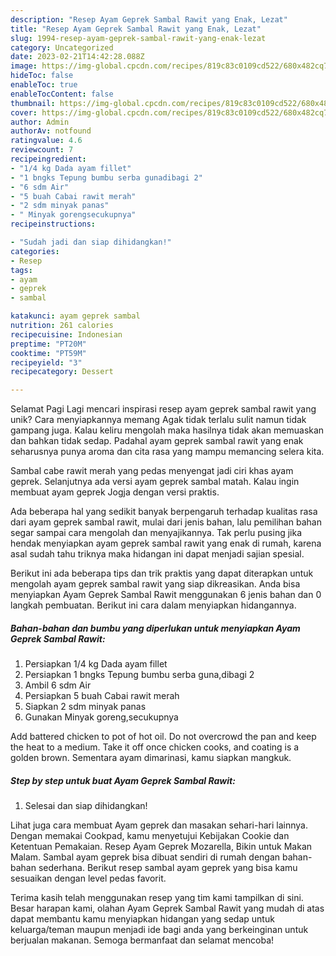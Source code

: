 ```yaml
---
description: "Resep Ayam Geprek Sambal Rawit yang Enak, Lezat"
title: "Resep Ayam Geprek Sambal Rawit yang Enak, Lezat"
slug: 1994-resep-ayam-geprek-sambal-rawit-yang-enak-lezat
category: Uncategorized
date: 2023-02-21T14:42:28.088Z
image: https://img-global.cpcdn.com/recipes/819c83c0109cd522/680x482cq70/ayam-geprek-sambal-rawit-foto-resep-utama.jpg
hideToc: false
enableToc: true
enableTocContent: false
thumbnail: https://img-global.cpcdn.com/recipes/819c83c0109cd522/680x482cq70/ayam-geprek-sambal-rawit-foto-resep-utama.jpg
cover: https://img-global.cpcdn.com/recipes/819c83c0109cd522/680x482cq70/ayam-geprek-sambal-rawit-foto-resep-utama.jpg
author: Admin
authorAv: notfound
ratingvalue: 4.6
reviewcount: 7
recipeingredient:
- "1/4 kg Dada ayam fillet"
- "1 bngks Tepung bumbu serba gunadibagi 2"
- "6 sdm Air"
- "5 buah Cabai rawit merah"
- "2 sdm minyak panas"
- " Minyak gorengsecukupnya"
recipeinstructions:

- "Sudah jadi dan siap dihidangkan!"
categories:
- Resep
tags:
- ayam
- geprek
- sambal

katakunci: ayam geprek sambal 
nutrition: 261 calories
recipecuisine: Indonesian
preptime: "PT20M"
cooktime: "PT59M"
recipeyield: "3"
recipecategory: Dessert

---
```



Selamat Pagi Lagi mencari inspirasi resep ayam geprek sambal rawit yang unik? Cara menyiapkannya memang Agak tidak terlalu sulit namun tidak gampang juga. Kalau keliru mengolah maka hasilnya tidak akan memuaskan dan bahkan tidak sedap. Padahal ayam geprek sambal rawit yang enak seharusnya punya aroma dan cita rasa yang mampu memancing selera kita.


Sambal cabe rawit merah yang pedas menyengat jadi ciri khas ayam geprek. Selanjutnya ada versi ayam geprek sambal matah. Kalau ingin membuat ayam geprek Jogja dengan versi praktis.

Ada beberapa hal yang sedikit banyak berpengaruh terhadap kualitas rasa dari ayam geprek sambal rawit, mulai dari jenis bahan, lalu pemilihan bahan segar sampai cara mengolah dan menyajikannya. Tak perlu pusing jika hendak menyiapkan ayam geprek sambal rawit yang enak di rumah, karena asal sudah tahu triknya maka hidangan ini dapat menjadi sajian spesial.


Berikut ini ada beberapa tips dan trik praktis yang dapat diterapkan untuk mengolah ayam geprek sambal rawit yang siap dikreasikan. Anda bisa menyiapkan Ayam Geprek Sambal Rawit menggunakan 6 jenis bahan dan 0 langkah pembuatan. Berikut ini cara dalam menyiapkan hidangannya.

<!--inarticleads1-->

##### Bahan-bahan dan bumbu yang diperlukan untuk menyiapkan Ayam Geprek Sambal Rawit:

1. Persiapkan 1/4 kg Dada ayam fillet
1. Persiapkan 1 bngks Tepung bumbu serba guna,dibagi 2
1. Ambil 6 sdm Air
1. Persiapkan 5 buah Cabai rawit merah
1. Siapkan 2 sdm minyak panas
1. Gunakan  Minyak goreng,secukupnya


Add battered chicken to pot of hot oil. Do not overcrowd the pan and keep the heat to a medium. Take it off once chicken cooks, and coating is a golden brown. Sementara ayam dimarinasi, kamu siapkan mangkuk. 

<!--inarticleads2-->

##### Step by step untuk buat Ayam Geprek Sambal Rawit:


1. Selesai dan siap dihidangkan!

Lihat juga cara membuat Ayam geprek dan masakan sehari-hari lainnya. Dengan memakai Cookpad, kamu menyetujui Kebijakan Cookie dan Ketentuan Pemakaian. Resep Ayam Geprek Mozarella, Bikin untuk Makan Malam. Sambal ayam geprek bisa dibuat sendiri di rumah dengan bahan-bahan sederhana. Berikut resep sambal ayam geprek yang bisa kamu sesuaikan dengan level pedas favorit. 

Terima kasih telah menggunakan resep yang tim kami tampilkan di sini. Besar harapan kami, olahan Ayam Geprek Sambal Rawit yang mudah di atas dapat membantu kamu menyiapkan hidangan yang sedap untuk keluarga/teman maupun menjadi ide bagi anda yang berkeinginan untuk berjualan makanan. Semoga bermanfaat dan selamat mencoba!
